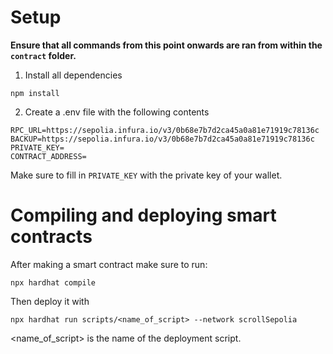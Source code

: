 # Setup

**Ensure that all commands from this point onwards are ran from within the `contract` folder.**

1. Install all dependencies

```
npm install
```

2. Create a .env file with the following contents

```
RPC_URL=https://sepolia.infura.io/v3/0b68e7b7d2ca45a0a81e71919c78136c
BACKUP=https://sepolia.infura.io/v3/0b68e7b7d2ca45a0a81e71919c78136c
PRIVATE_KEY=
CONTRACT_ADDRESS=
```

Make sure to fill in `PRIVATE_KEY` with the private key of your wallet.

# Compiling and deploying smart contracts

After making a smart contract make sure to run:

```
npx hardhat compile
```

Then deploy it with

```
npx hardhat run scripts/<name_of_script> --network scrollSepolia
```

<name_of_script> is the name of the deployment script.
